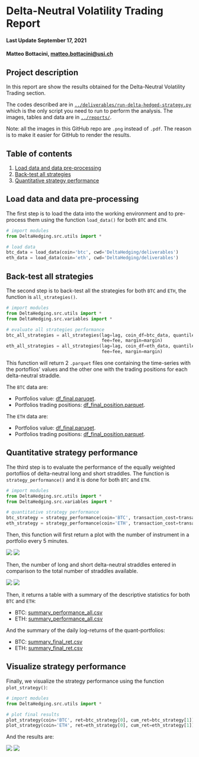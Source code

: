 # Delta-Neutral Volatility Trading Report

#### Last Update September 17, 2021 ####
#### Matteo Bottacini, [matteo.bottacini@usi.ch](mailto:matteo.bottacini@usi.ch) ####

## Project description
In this report are show the results obtained for the Delta-Neutral Volatility Trading section.

The codes described are in [`../deliverables/run-delta-hedged-strategy.py`](../deliverables/run-delta-hedged-strategy.py) which is the only script you need to run to perform the analysis. 
The images, tables and data are in [`../reports/`](../reports).

Note: all the images in this GitHub repo are `.png` instead of `.pdf`. 
The reason is to make it easier for GitHub to render the results.

## Table of contents

1. [Load data and data pre-processing](#load-data-and-data-pre-processing)   
2. [Back-test all strategies](#back-test-all-strategies) 
3. [Quantitative strategy performance](#quantitative-strategy-performance)

## Load data and data pre-processing
The first step is to load the data into the working environment and to pre-process them using the function `load_data()` for both `BTC` and `ETH`.

```python
# import modules
from DeltaHedging.src.utils import *

# load data
btc_data = load_data(coin='btc', cwd='DeltaHedging/deliverables')
eth_data = load_data(coin='eth', cwd='DeltaHedging/deliverables')
```

## Back-test all strategies
The second step is to back-test all the strategies for both `BTC` and `ETH`, the function is `all_strategies()`.

```python
# import modules
from DeltaHedging.src.utils import *
from DeltaHedging.src.variables import *

# evaluate all strategies performance
btc_all_strategies = all_strategies(lag=lag, coin_df=btc_data, quantile_iv=quantile_iv, coin='BTC',
                                    fee=fee, margin=margin)
eth_all_strategies = all_strategies(lag=lag, coin_df=eth_data, quantile_iv=quantile_iv, coin='ETH',
                                    fee=fee, margin=margin)
```

This function will return 2 `.parquet` files one containing the time-series with the portoflios' values and the other one with the trading positions for each delta-neutral straddle.

The `BTC` data are:
* Portfolios value: [df_final.paruqet](data/BTC/df_final.parquet).
* Portfolios trading positions: [df_final_position.parquet](data/BTC/df_final_position.parquet).

The `ETH` data are:
* Portfolios value: [df_final.paruqet](data/ETH/df_final.parquet).
* Portfolios trading positions: [df_final_position.parquet](data/ETH/df_final_position.parquet).

## Quantitative strategy performance
The third step is to evaluate the performance of the equally weighted portoflios of delta-neutral long and short straddles.
The function is `strategy_performance()` and it is done for both `BTC` and `ETH`.

```python
# import modules
from DeltaHedging.src.utils import *
from DeltaHedging.src.variables import *

# quantitative strategy performance
btc_strategy = strategy_performance(coin='BTC', transaction_cost=transaction_cost)
eth_strategy = strategy_performance(coin='ETH', transaction_cost=transaction_cost)
```

Then, this function will first return a plot with the number of instrument in a portfolio every 5 minutes.

![](data/BTC/trading_opportunities.png)
![](data/ETH/eth_trading_opportunities.png)

Then, the number of long and short delta-neutral straddles entered in comparison to the total number of straddles available.

![](data/BTC/trading_opportunities_perc.png)
![](data/ETH/eth_trading_opportunities_perc.png)

Then, it returns a table with a summary of the descriptive statistics for both `BTC` and `ETH`:
* BTC: [summary_performance_all.csv](data/BTC/summary_performance_all.csv)
* ETH: [summary_performance_all.csv](data/ETH/summary_performance_all.csv)

And the summary of the daily log-returns of the quant-portfolios:
* BTC: [summary_final_ret.csv](data/BTC/summary_final_ret.csv)
* ETH: [summary_final_ret.csv](data/ETH/summary_final_ret.csv)

## Visualize strategy performance
Finally, we visualize the strategy performance using the function `plot_strategy()`:

```python
# import modules
from DeltaHedging.src.utils import *

# plot final results
plot_strategy(coin='BTC', ret=btc_strategy[0], cum_ret=btc_strategy[1])
plot_strategy(coin='ETH', ret=eth_strategy[0], cum_ret=eth_strategy[1])

```

And the results are:

![](data/BTC/BTC_stategy_performance.png)
![](data/ETH/ETH_stategy_performance.png)